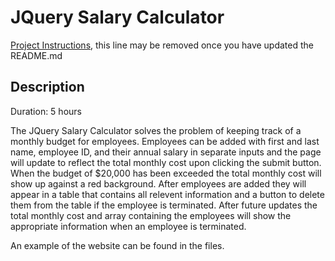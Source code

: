 # JQuery Salary Calculator

[Project Instructions](./INSTRUCTIONS.md), this line may be removed once you have updated the README.md

## Description

Duration: 5 hours

The JQuery Salary Calculator solves the problem of keeping track of a monthly budget for employees. Employees can be added with first and last name, employee ID, and their annual salary in separate inputs and the page will update to reflect the total monthly cost upon clicking the submit button. When the budget of \$20,000 has been exceeded the total monthly cost will show up against a red background. After employees are added they will appear in a table that contains all relevent information and a button to delete them from the table if the employee is terminated. After future updates the total monthly cost and array containing the employees will show the appropriate information when an employee is terminated.

An example of the website can be found in the files.
